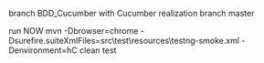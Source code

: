 branch BDD_Cucumber with Cucumber realization
branch master

run NOW
 mvn -Dbrowser=chrome -Dsurefire.suiteXmlFiles=src\test\resources\testng-smoke.xml -Denvironment=hC clean test
